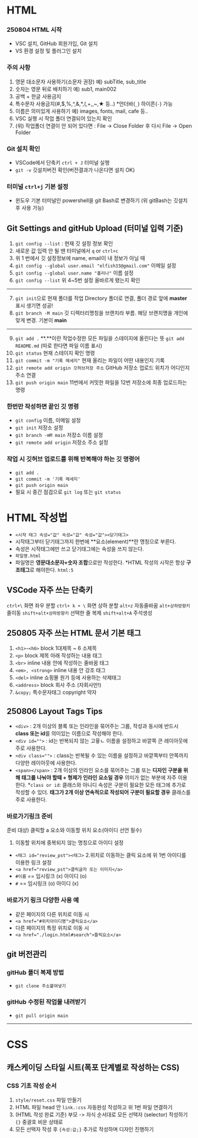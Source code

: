 # HTML 
### 250804 HTML 시작
* VSC 설치, GitHub 회원가입, Git 설치
* VS 환경 설정 및 플러그인 설치
### 주의 사항
1. 영문 대소문자 사용하기(소문자 권장) 예) subTitle, sub_title
2. 숫자는 영문 뒤로 배치하기 예) sub1, main002
3. 공백 + 한글 사용금지
4. 특수문자 사용금지(#,$,%,^,&,*,(,+,\,~,★ 등..) *언더바(`_`) 하이픈(`-`) 가능
5. 이름은 의미있게 사용하기 예) images, fonts, mail, cafe 등..
6. VSC 실행 시 작업 폴더 연결되어 있는지 확인
7. (위) 작업폴더 연결이 안 되어 있다면 : File -> Close Folder 후 다시 File -> Open Folder
### Git 설치 확인
* VSCode에서 단축키 `ctrl + J` 터미널 실행
* `git -v` 깃설치버전 확인(버전결과가 나온다면 설치 OK)
### 터미널 `ctrl+j` 기본 설정
* 윈도우 기본 터미널인 powershell을 git Bash로 변경하기
(위 gitBash는 깃설치 후 사용 가능)
## Git Settings and gitHub Upload (터미널 입력 기준)
1. `git config --list` : 현재 깃 설정 정보 확인
2. 새로운 값 입력 안 될 땐 터미널에서 `q` or `ctrl+c`
3. 위 1 번에서 깃 설정정보에 name, email이 내 정보가 아닐 때
4. `git config --global user.email "elfish33@gmail.com"` 이메일 설정
5. `git config --global user.name "폴리나"` 이름 설정
6. `git config --list` 위 4~5번 설정 올바르게 됐는지 확인
---
7. `git init`으로 현재 폴더를 작업 Directory 폴더로 연결, 폴더 경로 앞에 **master** 표시 생기면 성공!
8. `git branch -M main` 깃 디렉터리명칭을 브랜치라 부름. 해당 브랜치명을 개인에 맞게 변경. 기본이 **main**
---
9. `git add .` **.**이란 작업수정한 모든 파일을 스테이지에 올린다는 뜻 `git add README.md` (따로 한다면 파일 이름 표시)
10. `git status` 현재 스테이지 확인 명령
11. `git commit -m "기록 메세지"` 현재 올리는 파일이 어떤 내용인지 기록
12. `git remote add origin 깃허브저장 주소` GitHub 저장소 업로드 위치가 어디인지 주소 연결
13. `git push origin main` 11번에서 커밋한 파일을 12번 저장소에 최종 업로드하는 명령 
### 한번만 작성하면 끝인 깃 명령
* `git config` 이름, 이메일 설정
* `git init` 저장소 설정
* `git branch -mM main` 저장소 이름 설정
* `git remote add origin` 저장소 주소 설정
### 작업 시 깃허브 업로드를 위해 반복해야 하는 깃 명령어
* `git add .`
* `git commit -m '기록 메세지'`
* `git push origin main`
* 필요 시 중간 점검으로 `git log` 또는 `git status`
# HTML 작성법
* `<시작 태그 속성="값" 속성="값" 속성="값"><닫기태그>`
* 시작태그부터 닫기태그까지 한번에 **요소(element)**란 명칭으로 부른다.
* 속성은 시작태그에만 쓰고 닫기태그에는 속성을 쓰지 않는다.
* `파일명.html`
* 파일명은 **영문대소문자+숫자 조합**으로만 작성한다.
*HTML 작성의 시작은 항상 **구조태그**로 해야한다. `html:5`
## VSCode 자주 쓰는 단축키
`ctrl+\` 화면 좌우 분할
`ctrl+ k + \` 화면 상하 분할
`alt+z` 자동줄바꿈
`alt+상하방향키` 줄이동
`shift+alt+상하방향키` 선택한 줄 복제
`shift+alt+A` 주석생성
## 250805 자주 쓰는 HTML 문서 기본 태그
1. `<h1>~<h6>` block 1대제목 ~ 6 소제목
2. `<p>` block 제목 아래 작성하는 내용 태그
3. `<br>` inline 내용 안에 작성하는 줄바꿈 태그
4. `<em>, <strong>` inline 내용 안 강조 태그
5. `<del>` inline 쇼핑몰 원가 등에 사용하는 삭제태그
6. `<address>` block 회사 주소 (자회사만!)
7. `&copy;` 특수문자태그 copyright 약자
## 250806 Layout Tags Tips
* `<div>` : 2개 이상의 블록 또는 인라인을 묶어주는 그룹, 작성과 동시에 반드시 **class 또는 id**를 의미있는 이름으로 작성해야 한다.
* `<div id="">` : id는 반복되지 않는 고윻ㄴ 이름을 설정하고 바깥쪽 큰 레이아웃에 주로 사용한다.
* `<div class="">` : class는 반복될 수 있는 이름을 설정하고 바깥쪽부터 안쪽까지 다양한 레이아웃에 사용한다.
* `<span></span>` : 2개 이상의 인라인 요소를 묶어주는 그룹 또는 **디자인 구분을 위해 태그를 나눠야 할때 + 형제가 인라인 요소일 경우** 의미가 없는 부분에 자주 이용한다.
*`class or id`: 클래스와 아니디 속성은 구분이 필요한 모든 태그에 추가로 작성할 수 있더. **태그가 2개 이상 연속적으로 작성되어 구분이 필요할 경우** 클래스를 주로 사용한다.
### 바로가기링크 준비
준비 대상) 클릭할 a 요소와 이동할 위치 요소(아이디 선언 필수)
1. 이동할 위치에 중복되지 않는 명칭으로 아이디 설정
* `<태그 id="review_pst"><태그>`
2.위치로 이동하는 클릭 요소에 위 1번 아이디를 이용한 링크 설정
* `<a href="review_pst">클릭글자 또는 이미지</a>`
* `#이름` == 임시링크 (x) 아이디 (o)
* `#` == 임시링크 (o) 아이디 (x)
### 바로가기 링크 다양한 사용 예
* 같은 페이지의 다른 위치로 이동 시
* `<a href="#위치아이디명">클릭요소</a>`
* 다른 페이지의 특정 위치로 이동 시
* `<a href="./login.html#search">틀릭요소</a>`
## git 버전관리
### gitHub 폴더 복제 방법
* `git clone 주소붙여넣기`
### gitHub 수정된 작업물 내려받기
* `git pull origin main`
---
# CSS
## 캐스케이딩 스타일 시트(폭포 단계별로 작성하는 CSS)
### CSS 기초 작성 순서
1. `style/reset.css` 파일 만들기
2. HTML 파일 head 안 `link.:css` 자동완성 작성하고 위 1번 파일 연결하기
3. (HTML 작성 완료 기준) 부모 -> 자식 순서대로 모든 선택자 (selector) 작성하기 `{}` 중괄호 비운 상태로
4. 모든 선택자 작성 후 `{속성:값;}` 추가로 작성하며 디자인 진행하기